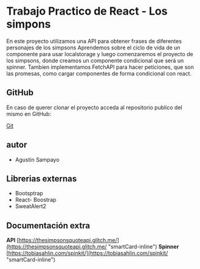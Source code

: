 # Trabajo Practico de React - Los simpons

En este proyecto utilizamos una API para obtener frases de diferentes personajes de los simpsons
Aprendemos sobre el ciclo de vida de un componente para usar localstorage y luego comenzaremos el proyecto de los simpsons, donde creamos un componente condicional que será un spinner.
Tambien implementamos FetchAPI para hacer peticiones, que son las promesas, como cargar componentes de forma condicional con react.

## GitHub

En caso de querer clonar el proyecto acceda al repositorio publico del mismo en GitHub:

[Git](https://github.com/agustines82/theSimpsonsApp)

## autor

-   Agustin Sampayo

## Librerias externas

-   Bootsptrap
-   React- Boostrap
-   SweatAlert2

## Documentación extra

**API** [https://thesimpsonsquoteapi.glitch.me/](https://thesimpsonsquoteapi.glitch.me/ "smartCard-inline")
**Spinner** [https://tobiasahlin.com/spinkit/](https://tobiasahlin.com/spinkit/ "smartCard-inline")
